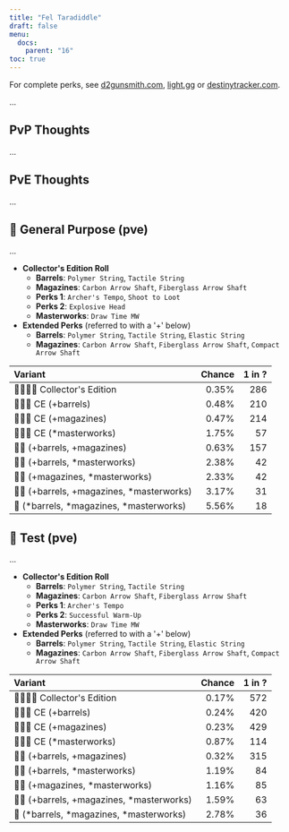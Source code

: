 ```yaml
---
title: "Fel Taradiddle"
draft: false
menu:
  docs:
    parent: "16"
toc: true
---
```


For complete perks, see [d2gunsmith.com](https://d2gunsmith.com/w/1399109800), [light.gg](https://www.light.gg/db/items/1399109800) or [destinytracker.com](https://destinytracker.com/destiny-2/db/items/1399109800).

...

## PvP Thoughts

...

## PvE Thoughts

...

## 👾 General Purpose (pve)

...

* **Collector's Edition Roll**
  * **Barrels**: `Polymer String`, `Tactile String`
  * **Magazines**: `Carbon Arrow Shaft`, `Fiberglass Arrow Shaft`
  * **Perks 1**: `Archer's Tempo`, `Shoot to Loot`
  * **Perks 2**: `Explosive Head`
  * **Masterworks**: `Draw Time MW`
* **Extended Perks** (referred to with a '+' below)
  * **Barrels**: `Polymer String`, `Tactile String`, `Elastic String`
  * **Magazines**: `Carbon Arrow Shaft`, `Fiberglass Arrow Shaft`, `Compact Arrow Shaft`

| Variant | Chance | 1 in ? |
|:-|-:|-:|
| 👾👾👾🌟 Collector's Edition | 0.35% | 286 |
| 👾👾👾 CE (+barrels) | 0.48% | 210 |
| 👾👾👾 CE (+magazines) | 0.47% | 214 |
| 👾👾👾 CE (*masterworks) | 1.75% | 57 |
| 👾👾 (+barrels, +magazines) | 0.63% | 157 |
| 👾👾 (+barrels, *masterworks) | 2.38% | 42 |
| 👾👾 (+magazines, *masterworks) | 2.33% | 42 |
| 👾👾 (+barrels, +magazines, *masterworks) | 3.17% | 31 |
| 👾 (*barrels, *magazines, *masterworks) | 5.56% | 18 |

## 👾 Test (pve)

...

* **Collector's Edition Roll**
  * **Barrels**: `Polymer String`, `Tactile String`
  * **Magazines**: `Carbon Arrow Shaft`, `Fiberglass Arrow Shaft`
  * **Perks 1**: `Archer's Tempo`
  * **Perks 2**: `Successful Warm-Up`
  * **Masterworks**: `Draw Time MW`
* **Extended Perks** (referred to with a '+' below)
  * **Barrels**: `Polymer String`, `Tactile String`, `Elastic String`
  * **Magazines**: `Carbon Arrow Shaft`, `Fiberglass Arrow Shaft`, `Compact Arrow Shaft`

| Variant | Chance | 1 in ? |
|:-|-:|-:|
| 👾👾👾🌟 Collector's Edition | 0.17% | 572 |
| 👾👾👾 CE (+barrels) | 0.24% | 420 |
| 👾👾👾 CE (+magazines) | 0.23% | 429 |
| 👾👾👾 CE (*masterworks) | 0.87% | 114 |
| 👾👾 (+barrels, +magazines) | 0.32% | 315 |
| 👾👾 (+barrels, *masterworks) | 1.19% | 84 |
| 👾👾 (+magazines, *masterworks) | 1.16% | 85 |
| 👾👾 (+barrels, +magazines, *masterworks) | 1.59% | 63 |
| 👾 (*barrels, *magazines, *masterworks) | 2.78% | 36 |
